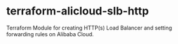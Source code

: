 # terraform-alicloud-slb-http
Terraform Module for creating HTTP(s) Load Balancer and setting forwarding rules on Alibaba Cloud.
